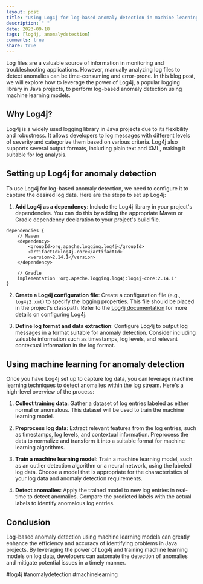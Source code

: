 ```yaml
---
layout: post
title: "Using Log4j for log-based anomaly detection in machine learning models in Java projects"
description: " "
date: 2023-09-18
tags: [log4j, anomalydetection]
comments: true
share: true
---
```


Log files are a valuable source of information in monitoring and troubleshooting applications. However, manually analyzing log files to detect anomalies can be time-consuming and error-prone. In this blog post, we will explore how to leverage the power of Log4j, a popular logging library in Java projects, to perform log-based anomaly detection using machine learning models.

## Why Log4j?

Log4j is a widely used logging library in Java projects due to its flexibility and robustness. It allows developers to log messages with different levels of severity and categorize them based on various criteria. Log4j also supports several output formats, including plain text and XML, making it suitable for log analysis.

## Setting up Log4j for anomaly detection

To use Log4j for log-based anomaly detection, we need to configure it to capture the desired log data. Here are the steps to set up Log4j:

1. **Add Log4j as a dependency**: Include the Log4j library in your project's dependencies. You can do this by adding the appropriate Maven or Gradle dependency declaration to your project's build file.

```
dependencies {
    // Maven
    <dependency>
        <groupId>org.apache.logging.log4j</groupId>
        <artifactId>log4j-core</artifactId>
        <version>2.14.1</version>
    </dependency>

    // Gradle
    implementation 'org.apache.logging.log4j:log4j-core:2.14.1'
}
```

2. **Create a Log4j configuration file**: Create a configuration file (e.g., `log4j2.xml`) to specify the logging properties. This file should be placed in the project's classpath. Refer to the [Log4j documentation](https://logging.apache.org/log4j/2.x/manual/configuration.html) for more details on configuring Log4j.

3. **Define log format and data extraction**: Configure Log4j to output log messages in a format suitable for anomaly detection. Consider including valuable information such as timestamps, log levels, and relevant contextual information in the log format.

## Using machine learning for anomaly detection

Once you have Log4j set up to capture log data, you can leverage machine learning techniques to detect anomalies within the log stream. Here's a high-level overview of the process:

1. **Collect training data**: Gather a dataset of log entries labeled as either normal or anomalous. This dataset will be used to train the machine learning model.

2. **Preprocess log data**: Extract relevant features from the log entries, such as timestamps, log levels, and contextual information. Preprocess the data to normalize and transform it into a suitable format for machine learning algorithms.

3. **Train a machine learning model**: Train a machine learning model, such as an outlier detection algorithm or a neural network, using the labeled log data. Choose a model that is appropriate for the characteristics of your log data and anomaly detection requirements.

4. **Detect anomalies**: Apply the trained model to new log entries in real-time to detect anomalies. Compare the predicted labels with the actual labels to identify anomalous log entries.

## Conclusion

Log-based anomaly detection using machine learning models can greatly enhance the efficiency and accuracy of identifying problems in Java projects. By leveraging the power of Log4j and training machine learning models on log data, developers can automate the detection of anomalies and mitigate potential issues in a timely manner.

#log4j #anomalydetection #machinelearning
